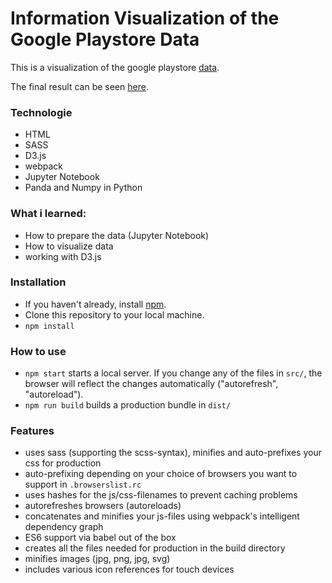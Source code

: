 # Information Visualization of the Google Playstore Data
This is a visualization of the google playstore [data](https://www.kaggle.com/lava18/google-play-store-apps).

The final result can be seen [here](http://dataviz-keinberger.surge.sh/).

### Technologie
* HTML
* SASS
* D3.js
* webpack
* Jupyter Notebook
* Panda and Numpy in Python

### What i learned:
* How to prepare the data (Jupyter Notebook)
* How to visualize data
* working with D3.js

### Installation
* If you haven't already, install [npm](https://www.npmjs.com/).
* Clone this repository to your local machine.
* `npm install`

### How to use
* `npm start` starts a local server. If you change any of the files in `src/`, the browser will reflect the changes automatically ("autorefresh", "autoreload").
* `npm run build` builds a production bundle in `dist/`

### Features
* uses sass (supporting the scss-syntax), minifies and auto-prefixes your css for production
* auto-prefixing depending on your choice of browsers you want to support in `.browserslist.rc`
* uses hashes for the js/css-filenames to prevent caching problems
* autorefreshes browsers (autoreloads)
* concatenates and minifies your js-files using webpack's intelligent dependency graph
* ES6 support via babel out of the box
* creates all the files needed for production in the build directory
* minifies images (jpg, png, jpg, svg)
* includes various icon references for touch devices
